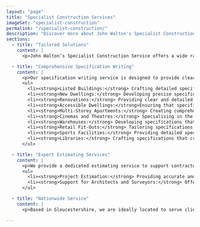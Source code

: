 ```yaml
---
layout: "page"
title: "Specialist Construction Services"
imageSet: "specialist-construction"
permalink: "/specialist-construction/"
description: "Discover more about John Walton's Specialist Construction services."
sections:
  - title: "Tailored Solutions"
    content: |
      <p>John Walton’s Specialist Construction Service offers a wide range of professional services, including building specification writing and comprehensive project estimates. Our approach ensures detailed, reliable, and high-quality documentation for every project, helping architects, surveyors, and self-build clients achieve their construction goals with confidence.</p>

  - title: "Comprehensive Specification Writing"
    content: |
      <p>Our specification writing service is designed to provide clear, precise documentation tailored to your project’s unique needs. We specialise in:</p>
      <ul>
        <li><strong>Listed Buildings:</strong> Crafting detailed specifications that honor the historical and architectural significance of listed buildings, ensuring compliance with preservation standards.</li>
        <li><strong>New Dwellings:</strong> Developing precise specifications for new residential constructions, from single-family homes to expansive residential villages.</li>
        <li><strong>Renovations:</strong> Providing clear and detailed specifications for renovation projects, ensuring that all aspects are meticulously planned and executed.</li>
        <li><strong>Accessible Dwellings:</strong>Ensuring that specifications for accessible dwellings meet all necessary standards, promoting inclusivity and functionality.</li>
        <li><strong>Multi-Storey Apartments:</strong> Creating comprehensive specifications for multi-storey apartment complexes, addressing structural, aesthetic, and functional elements.</li>
        <li><strong>Cinemas and Theatres:</strong> Specialising in the unique requirements of entertainment venues, ensuring optimal acoustics, seating arrangements, and safety protocols.</li>
        <li><strong>Warehouses:</strong> Developing specifications that maximize storage efficiency, accessibility, and compliance with industrial standards.</li>
        <li><strong>Retail Fit-Outs:</strong> Tailoring specifications for retail spaces to enhance customer experience and operational efficiency.</li>
        <li><strong>Sports Facilities:</strong> Providing detailed specifications for sports halls and cricket pavilions, ensuring they meet the specific needs of athletes and spectators alike.</li>
        <li><strong>Libraries:</strong> Crafting specifications that create functional and inviting spaces for learning and community engagement.</li>
      </ul>

  - title: "Expert Estimating Services"
    content: |
      <p>We provide a dedicated estimating service to support contractors in preparing accurate bids and project proposals. Our detailed estimates help you stay competitive while ensuring all project costs are covered.</p>
      <ul>
        <li><strong>Project Estimation:</strong> Providing accurate and detailed cost assessments for construction projects.</li>
        <li><strong>Support for Architects and Surveyors:</strong> Offering reliable estimates that align with your project’s design and specifications.</li>
      </ul>

  - title: "Nationwide Service"
    content: |
      <p>Based in Gloucestershire, we are ideally located to serve clients throughout the South West, West Midlands, Oxfordshire, and Wiltshire. However, we are not limited to these regions and proudly offer our specialist construction services nationwide.</p>

---
```

